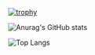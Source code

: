 [![trophy](https://github-profile-trophy.vercel.app/?username=r0b0k&theme=algolia&no-frame=true&no-bg=true)](https://github.com/ryo-ma/github-profile-trophy)

![Anurag's GitHub stats](https://github-readme-stats.vercel.app/api?username=r0b0k&show_icons=true&theme=radical)

![Top Langs](https://github-readme-stats.vercel.app/api/top-langs/?username=r0b0k&layout=compact)
